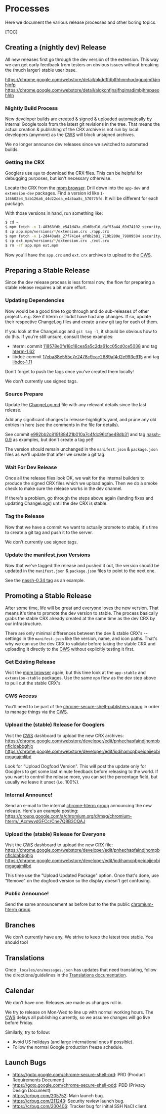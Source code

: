 # Processes

Here we document the various release processes and other boring topics.

[TOC]

## Creating a (nightly dev) Release

All new releases first go through the dev version of the extension.  This way
we can get early feedback from testers on obvious issues without breaking the
(much larger) stable user base.

https://chrome.google.com/webstore/detail/okddffdblfhhnmhodogpojmfkjmhinfp<br>
https://chrome.google.com/webstore/detail/algkcnfjnajfhgimadimbjhmpaeohhln

### Nightly Build Process

New developer builds are created & signed & uploaded automatically by internal
Google tools from the latest git revisions in the tree.
That means the actual creation & publishing of the CRX archive is not run by
local developers (anymore) as the [CWS] will block unsigned archives.

We no longer announce dev releases since we switched to automated builds.

### Getting the CRX

Googlers use `mpm` to download the CRX files.
This can be helpful for debugging purposes, but isn't necessary otherwise.

Locate the CRX from the [mpm browser].
Drill down into the `app-dev` and `extension-dev` packages.
Find a version id like `1-146602e4_5ab126a6_44d22cda_e4a5aa8c_570775fd`.
It will be different for each package.

With those versions in hand, run something like:

```sh
$ cd ~
$ mpm fetch -v 1-40368fdb_e541d43a_d1d0bd16_daf53a44_69d74102 security/nassh/app-dev app
$ cp app.mpm/versions/*/extension.crx ./app.crx
$ mpm fetch -v 1-2d440ada_27f741e4_ef8b2b81_719b289e_79809584 security/nassh/extension-dev ext
$ cp ext.mpm/versions/*/extension.crx ./ext.crx
$ rm -rf app.mpm ext.mpm
```

Now you'll have the `app.crx` and `ext.crx` archives to upload to the [CWS].

## Preparing a Stable Release

Since the dev release process is less formal now, the flow for preparing a
stable release requires a bit more effort.

### Updating Dependencies

Now would be a good time to go through and do sub-releases of other projects.
e.g. See if hterm or libdot have had any changes.
If so, update their respective ChangeLog files and create a new git tag for each
of them.

If you look at the ChangeLogs and `git tag -l`, it should be obvious how to do
this.  If you're still unsure, consult these examples:

* hterm: commit [118578e0fe18c18cea5a5c2da61cc05cd0ce5038] and tag [hterm-1.62]
* libdot: commit [17eba88e555c7e2478c9cac2689af4d2e993e915] and tag [libdot-1.11]

Don't forget to push the tags once you've created them locally!

We don't currently use signed tags.

[118578e0fe18c18cea5a5c2da61cc05cd0ce5038]: https://chromium.googlesource.com/apps/libapps/+/118578e0fe18c18cea5a5c2da61cc05cd0ce5038^!
[17eba88e555c7e2478c9cac2689af4d2e993e915]: https://chromium.googlesource.com/apps/libapps/+/17eba88e555c7e2478c9cac2689af4d2e993e915^!
[hterm-1.62]: https://chromium.googlesource.com/apps/libapps/+/hterm-1.62
[libdot-1.11]: https://chromium.googlesource.com/apps/libapps/+/libdot-1.11

### Source Prepare

Update the [ChangeLog.md](./ChangeLog.md) file with any relevant details since
the last release.

Add any significant changes to release-highlights.yaml, and prune any old
entries in here (see the comments in the file for details).

See commit [e992bb2c819188421b010a7c4fdc96cfae48db31] and tag [nassh-0.9] as
examples, but don't create a tag yet!

The version should remain unchanged in the `manifest.json` & `package.json`
files as we'll update that after we create a git tag.

[e992bb2c819188421b010a7c4fdc96cfae48db31]: https://chromium.googlesource.com/apps/libapps/+/e992bb2c819188421b010a7c4fdc96cfae48db31^!
[nassh-0.9]: https://chromium.googlesource.com/apps/libapps/+/nassh-0.9

### Wait For Dev Release

Once all the release files look OK, we wait for the internal builders to produce
the signed CRX files which we upload again.
Then we do a smoke check to make sure the release works in the dev channel.

If there's a problem, go through the steps above again (landing fixes and
updating ChangeLogs) until the dev CRX is stable.

### Tag the Release

Now that we have a commit we want to actually promote to stable, it's time to
create a git tag and push it to the server.

We don't currently use signed tags.

### Update the manifest.json Versions

Now that we've tagged the release and pushed it out, the version should be
updated in the `manifest.json` & `package.json` files to point to the next one.

See the [nassh-0.34 tag] as an example.

[nassh-0.34 tag]: https://chromium.googlesource.com/apps/libapps/+/refs/tags/nassh-0.34^!

## Promoting a Stable Release

After some time, life will be great and everyone loves the new version.
That means it's time to promote the dev version to stable.
The process basically grabs the stable CRX already created at the same time as
the dev CRX by our infrastructure.

There are only minimal differences between the dev & stable CRX's -- settings
in the `manifest.json` like the version, name, and icon paths.
That's why we can use the dev CRX to validate before taking the stable CRX and
uploading it directly to the [CWS] without explicitly testing it first.

### Get Existing Release

Visit the [mpm browser] again, but this time look at the `app-stable` and
`extension-stable` packages.
Use the same `mpm` flow as the dev step above to pull out the stable CRX's.

### CWS Access

You'll need to be part of the [chrome-secure-shell-publishers group] in order to
manage things via the [CWS].

### Upload the (stable) Release for Googlers

Visit the [CWS] dashboard to upload the new CRX archives:<br>
https://chrome.google.com/webstore/developer/edit/pnhechapfaindjhompbnflcldabbghjo<br>
https://chrome.google.com/webstore/developer/edit/iodihamcpbpeioajjeobimgagajmlibd

Look for "Upload Dogfood Version".  This will post the update only for Googlers
to get some last minute feedback before releasing to the world.  If you want to
control the release more, you can set the percentage field, but usually we leave
it unset (i.e. 100%).

### Internal Announce!

Send an e-mail to the internal [chrome-hterm group] announcing the new release.
Here's an example posting:<br>
https://groups.google.com/a/chromium.org/d/msg/chromium-hterm/_AcmwvdGFCc/Cne7Q8B3CQAJ

### Upload the (stable) Release for Everyone

Visit the [CWS] dashboard to upload the new CRX file:<br>
https://chrome.google.com/webstore/developer/edit/pnhechapfaindjhompbnflcldabbghjo<br>
https://chrome.google.com/webstore/developer/edit/iodihamcpbpeioajjeobimgagajmlibd

This time use the "Upload Updated Package" option.  Once that's done, use
"Remove" on the dogfood version so the display doesn't get confusing.

### Public Announce!

Send the same announcement as before but to the the public
[chromium-hterm group].

## Branches

We don't currently have any.  We strive to keep the latest tree stable.
You should too!

## Translations

Once `_locales/en/messages.json` has updates that need translating, follow the
directions/guidelines in the [Translations documentation](./translations.md).

## Calendar

We don't have one.  Releases are made as changes roll in.

We try to release on Mon-Wed to line up with normal working hours.
The [CWS] delays all publishing currently, so we assume changes will go live
before Friday.

Similarly, try to follow:
* Avoid US holidays (and large international ones if possible).
* Follow the normal Google production freeze schedule.

## Launch Bugs

* https://goto.google.com/chrome-secure-shell-prd: PRD (Product Requirements Document)
* https://goto.google.com/chrome-secure-shell-pdd: PDD (Privacy Design Document)
* https://crbug.com/205752: Main launch bug.
* https://crbug.com/211243: Security review launch bug.
* https://crbug.com/200406: Tracker bug for initial SSH NaCl client.


[CWS]: https://chrome.google.com/webstore
[chrome-hterm group]: http://g/chrome-hterm
[chrome-secure-shell-publishers group]: http://g/chrome-secure-shell-publishers
[chromium-hterm group]: https://groups.google.com/a/chromium.org/forum/?fromgroups#!forum/chromium-hterm
[mpm browser]: https://mpmbrowse.corp.google.com/packagez?package=security%2Fnassh
